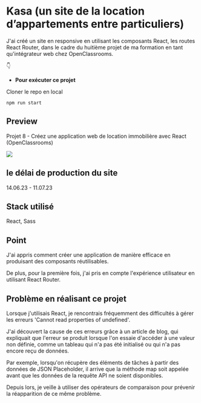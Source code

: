 # Kasa (un site de la location d’appartements entre particuliers)

<p>J'ai créé un site en responsive en utilisant les composants React, les routes React Router, dans le cadre du huitième projet de ma formation en tant qu'intégrateur web chez OpenClassrooms.</p>
<p>  👇 </p>
<a href=></a>

* **Pour exécuter ce projet**
<p>Cloner le repo en local</p>

```
npm run start
```
  
## Preview

Projet 8 - Créez une application web de location immobilière avec React (OpenClassrooms)

<img src="https://i.ibb.co/y529J7P/kasa.webp" />

## le délai de production du site
14.06.23 - 11.07.23

## Stack utilisé
React, Sass

## Point
<p>J'ai appris comment créer une application de manière efficace en produisant des composants réutilisables. </p>
<p>De plus, pour la première fois, j'ai pris en compte l'expérience utilisateur en utilisant React Router.</p>

## Problème en réalisant ce projet
<p>Lorsque j'utilisais React, je rencontrais fréquemment des difficultés à gérer les erreurs 'Cannot read properties of undefined'. </p>
<p>J'ai découvert la cause de ces erreurs grâce à un article de blog, qui expliquait que l'erreur se produit lorsque l'on essaie d'accéder à une valeur non définie, comme un tableau qui n'a pas été initialisé ou qui n'a pas encore reçu de données. </p>
<p>Par exemple, lorsqu'on récupère des éléments de tâches à partir des données de JSON Placeholder, il arrive que la méthode map soit appelée avant que les données de la requête API ne soient disponibles. </p>
<p>Depuis lors, je veille à utiliser des opérateurs de comparaison pour prévenir la réapparition de ce même problème.</p>
